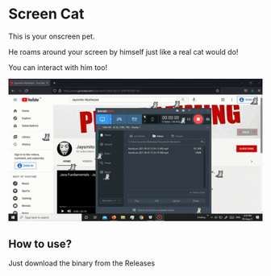 # Screen Cat

This is your onscreen pet.

He roams around your screen by himself just like a real cat would do!

You can interact with him too!

![Screen Cats](./demo/demo.gif)


## How to use?

Just download the binary from the Releases
